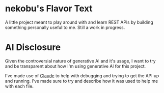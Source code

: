 # nekobu's Flavor Text

A little project meant to play around with and learn REST APIs by building something personally useful to me. Still a work in progress.

# AI Disclosure
Given the controversial nature of generative AI and it's usage, I want to try and be transparent about how I'm using generative AI for this project.

I've made use of [Claude](https://claude.ai) to help with debugging and trying to get the API up and running. I've made sure to try and describe how it was used to help me with each file.
